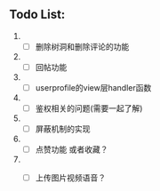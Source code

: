 ## Todo List:
   1. - [ ] 删除树洞和删除评论的功能
   2. - [ ] 回帖功能
   3. - [ ] userprofile的view层handler函数
   4. - [ ] 鉴权相关的问题(需要一起了解)
   5. - [ ] 屏蔽机制的实现
   6. - [ ] 点赞功能 或者收藏？
   7. - [ ] 上传图片视频语音？

